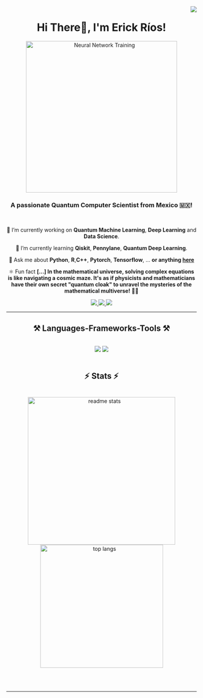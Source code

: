 
<img align="right" src="https://visitor-badge.laobi.icu/badge?page_id=erick-rios.erick-rios.readme.github" />

<h1 align="center">Hi There👋, I'm Erick Ríos!</h1>
<div align="center">
    <img alt="Neural Network Training" width="400" src="https://miro.medium.com/v2/resize:fit:500/0*61ZaNNpbpMtZLLpZ.">
</div>

<h3 align="center">A passionate Quantum Computer Scientist from Mexico 🇲🇽!</h3>

<br/>

<div align="center">
 
 🔭 I’m currently working on **Quantum Machine Learning**, **Deep Learning** and **Data Science**.
 
 🌱 I’m currently learning **Qiskit**, **Pennylane**, **Quantum Deep Learning**.

💬 Ask me about **Python**, **R**,**C++**, **Pytorch**, **Tensorflow**, ... **or anything [here](https://github.com/erick-rios/erick-rios.readme.github/issues)**

⚛️ Fun fact **[...] In the mathematical universe, solving complex equations is like navigating a cosmic maze. It's as if physicists and mathematicians have their own secret "quantum cloak" to unravel the mysteries of the mathematical multiverse!** 🚀✨

 </div>
 
<div align="center"> 
  <a href="mailto:erickriosds@gmail.com">
    <img src="https://img.shields.io/badge/Gmail-333333?style=for-the-badge&logo=gmail&logoColor=red" />
  </a>
  <a href="[https://www.linkedin.com/in/erick-rios5872/](https://www.linkedin.com/in/erick-rios5872/)" target="_blank">
    <img src="https://img.shields.io/badge/LinkedIn-0077B5?style=for-the-badge&logo=linkedin&logoColor=white" target="_blank" />
  </a>
  <a href="[https://github.com/erick-rios](https://github.com/erick-rios)" target="_blank">
     <img src="https://img.shields.io/badge/Portfolio-FF5722?style=for-the-badge&logo=todoist&logoColor=white" target="_blank" /> <!-- sqlite, safari, google-chrome are other good icon options -->
  </a>
</div>

 <hr/>
 
<h2 align="center">⚒️ Languages-Frameworks-Tools ⚒️</h2>
<br/>
<div align="center">
    <img src="https://skillicons.dev/icons?i=vscode,github,git,r" />
    <img src="https://skillicons.dev/icons?i=python,c,matlab,java,mysql" /><br>
</div>

<br/>

<h2 align="center">⚡ Stats ⚡</h2>
<br>
<div align=center>
  <img width=390 src="https://github-readme-stats.vercel.app/api?username=erick-rios&count_private=true&show_icons=true&theme=react&rank_icon=github&border_radius=10" alt="readme stats" />
  <br/>
  <img width=325 align="center" src="https://github-readme-stats.vercel.app/api/top-langs/?username=erick-rios&hide=HTML&langs_count=8&layout=compact&theme=react&border_radius=10&size_weight=0.5&count_weight=0.5&exclude_repo=github-readme-stats" alt="top langs" />
</div>

<br/><br/>

<hr/>
<br/>
<br/>



<br/>
